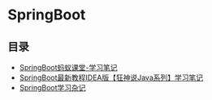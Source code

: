 #  SpringBoot

## 目录

* [SpringBoot蚂蚁课堂-学习笔记](/study/SpringBoot/SpringBoot蚂蚁课堂-学习笔记)
* [SpringBoot最新教程IDEA版【狂神说Java系列】学习笔记](/study/SpringBoot/SpringBoot最新教程IDEA版_狂神说Java系列_-学习笔记)
* [SpringBoot学习杂记](/study/SpringBoot/SpringBoot学习杂记)